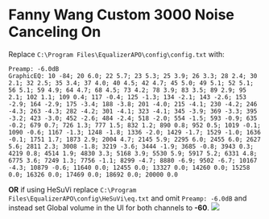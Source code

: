 # Fanny Wang Custom 3000 Noise Canceling On
Replace `C:\Program Files\EqualizerAPO\config\config.txt` with:
```
Preamp: -6.0dB
GraphicEQ: 10 -84; 20 6.0; 22 5.7; 23 5.3; 25 3.9; 26 3.3; 28 2.4; 30 2.1; 32 2.5; 35 3.4; 37 4.0; 40 4.5; 42 4.7; 45 5.0; 49 5.1; 52 5.1; 56 5.1; 59 4.9; 64 4.7; 68 4.5; 73 4.2; 78 3.9; 83 3.5; 89 2.9; 95 2.1; 102 1.1; 109 0.4; 117 -0.4; 125 -1.3; 134 -2.1; 143 -2.6; 153 -2.9; 164 -2.9; 175 -3.4; 188 -3.8; 201 -4.0; 215 -4.1; 230 -4.2; 246 -4.3; 263 -4.3; 282 -4.2; 301 -4.1; 323 -4.1; 345 -3.9; 369 -3.3; 395 -3.2; 423 -3.0; 452 -2.6; 484 -2.4; 518 -2.0; 554 -1.5; 593 -0.9; 635 -0.2; 679 0.7; 726 1.3; 777 1.5; 832 1.2; 890 0.8; 952 0.5; 1019 -0.1; 1090 -0.6; 1167 -1.3; 1248 -1.8; 1336 -2.0; 1429 -1.7; 1529 -1.0; 1636 -0.1; 1751 1.7; 1873 2.9; 2004 4.7; 2145 5.9; 2295 6.0; 2455 6.0; 2627 5.6; 2811 2.3; 3008 -1.8; 3219 -3.6; 3444 -1.9; 3685 -0.8; 3943 0.3; 4219 0.8; 4514 1.9; 4830 3.3; 5168 3.9; 5530 5.9; 5917 5.2; 6331 4.8; 6775 3.6; 7249 1.3; 7756 -1.1; 8299 -4.7; 8880 -6.9; 9502 -6.7; 10167 -4.3; 10879 -0.6; 11640 0.0; 12455 0.0; 13327 0.0; 14260 0.0; 15258 0.0; 16326 0.0; 17469 0.0; 18692 0.0; 20000 0.0
```
**OR** if using HeSuVi replace `C:\Program Files\EqualizerAPO\config\HeSuVi\eq.txt` and omit `Preamp: -6.0dB` and instead set Global volume in the UI for both channels to **-60**.
![](https://raw.githubusercontent.com/jaakkopasanen/AutoEq/master/results/Headphone.com/innerfidelity/onear/Fanny%20Wang%20Custom%203000%20Noise%20Canceling%20On/Fanny%20Wang%20Custom%203000%20Noise%20Canceling%20On.png)